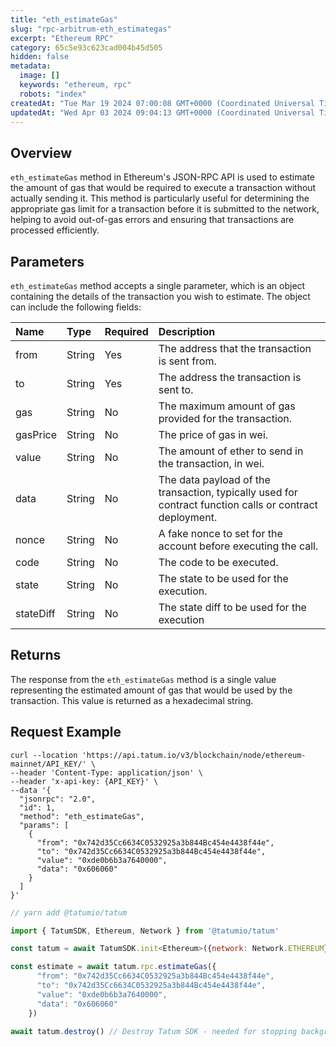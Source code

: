 ```yaml
---
title: "eth_estimateGas"
slug: "rpc-arbitrum-eth_estimategas"
excerpt: "Ethereum RPC"
category: 65c5e93c623cad004b45d505
hidden: false
metadata: 
  image: []
  keywords: "ethereum, rpc"
  robots: "index"
createdAt: "Tue Mar 19 2024 07:00:08 GMT+0000 (Coordinated Universal Time)"
updatedAt: "Wed Apr 03 2024 09:04:13 GMT+0000 (Coordinated Universal Time)"
---
```

## Overview

`eth_estimateGas` method in Ethereum's JSON-RPC API is used to estimate the amount of gas that would be required to execute a transaction without actually sending it. This method is particularly useful for determining the appropriate gas limit for a transaction before it is submitted to the network, helping to avoid out-of-gas errors and ensuring that transactions are processed efficiently.

## Parameters

`eth_estimateGas` method accepts a single parameter, which is an object containing the details of the transaction you wish to estimate. The object can include the following fields:

| Name      | Type   | Required | Description                                                                                             |
| :-------- | :----- | :------- | :------------------------------------------------------------------------------------------------------ |
| from      | String | Yes      | The address that the transaction is sent from.                                                          |
| to        | String | Yes      | The address the transaction is sent to.                                                                 |
| gas       | String | No       | The maximum amount of gas provided for the transaction.                                                 |
| gasPrice  | String | No       | The price of gas in wei.                                                                                |
| value     | String | No       | The amount of ether to send in the transaction, in wei.                                                 |
| data      | String | No       | The data payload of the transaction, typically used for contract function calls or contract deployment. |
| nonce     | String | No       | A fake nonce to set for the account before executing the call.                                          |
| code      | String | No       | The code to be executed.                                                                                |
| state     | String | No       | The state to be used for the execution.                                                                 |
| stateDiff | String | No       | The state diff to be used for the execution                                                             |

## Returns

The response from the `eth_estimateGas` method is a single value representing the estimated amount of gas that would be used by the transaction. This value is returned as a hexadecimal string.

## Request Example

```curl cURL
curl --location 'https://api.tatum.io/v3/blockchain/node/ethereum-mainnet/API_KEY/' \
--header 'Content-Type: application/json' \
--header 'x-api-key: {API_KEY}' \
--data '{
  "jsonrpc": "2.0",
  "id": 1,
  "method": "eth_estimateGas",
  "params": [
    {
      "from": "0x742d35Cc6634C0532925a3b844Bc454e4438f44e",
      "to": "0x742d35Cc6634C0532925a3b844Bc454e4438f44e",
      "value": "0xde0b6b3a7640000",
      "data": "0x606060"
    }
  ]
}'

```
```javascript JS SDK
// yarn add @tatumio/tatum

import { TatumSDK, Ethereum, Network } from '@tatumio/tatum'

const tatum = await TatumSDK.init<Ethereum>({network: Network.ETHEREUM})

const estimate = await tatum.rpc.estimateGas({
      "from": "0x742d35Cc6634C0532925a3b844Bc454e4438f44e",
      "to": "0x742d35Cc6634C0532925a3b844Bc454e4438f44e",
      "value": "0xde0b6b3a7640000",
      "data": "0x606060"
    })
    
await tatum.destroy() // Destroy Tatum SDK - needed for stopping background jobs
```
